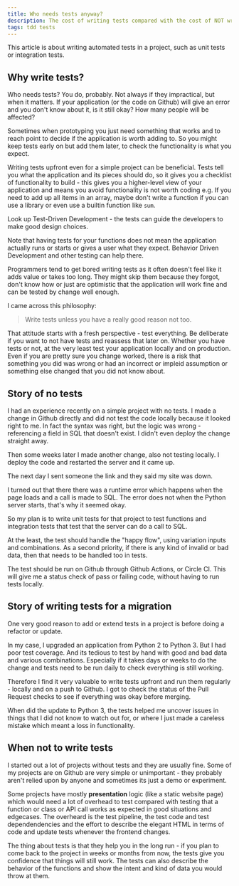 ```yaml
---
title: Who needs tests anyway?
description: The cost of writing tests compared with the cost of NOT writing tests
tags: tdd tests
---
```


This article is about writing automated tests in a project, such as unit tests or integration tests.

## Why write tests?

Who needs tests? You do, probably. Not always if they impractical, but when it matters. If your application (or the code on Github) will give an error and you don't know about it, is it still okay? How many people will be affected?

Sometimes when prototyping you just need something that works and to reach point to decide if the application is worth adding to. So you might keep tests early on but add them later, to check the functionality is what you expect.

Writing tests upfront even for a simple project can be beneficial. Tests tell you what the application and its pieces should do, so it gives you a checklist of functionality to build - this gives you a higher-level view of your application and means you avoid functionality is not worth coding e.g. If you need to add up all items in an array, maybe don't write a function if you can use a library or even use a builtin function like `sum`.

Look up Test-Driven Development - the tests can guide the developers to make good design choices.

Note that having tests for your functions does not mean the application actually runs or starts or gives a user what they expect. Behavior Driven Development and other testing can help there.

Programmers tend to get bored writing tests as it often doesn't feel like it adds value or takes too long. They might skip them because they forgot, don't know how or just are optimistic that the application will work fine and can be tested by change well enough.

I came across this philosophy:

> Write tests unless you have a really good reason not too.

That attitude starts with a fresh perspective - test everything. Be deliberate if you want to not have tests and reassess that later on. Whether you have tests or not, at the very least test your application locally and on production. Even if you are pretty sure you change worked, there is a risk that something you did was wrong or had an incorrect or impleid assumption or something else changed that you did not know about.

## Story of no tests

I had an experience recently on a simple project with no tests. I made a change in Github directly and did not test the code locally because it looked right to me. In fact the syntax was right, but the logic was wrong - referencing a field in SQL that doesn't exist. I didn't even deploy the change straight away.

Then some weeks later I made another change, also not testing locally. I deploy the code and restarted the server and it came up.

The next day I sent someone the link and they said my site was down.

I turned out that there there was a runtime error which happens when the page loads and a call is made to SQL. The error does not when the Python server starts, that's why it seemed okay.

So my plan is to write unit tests for that project to test functions and integration tests that test that the server can do a call to SQL.

At the least, the test should handle the "happy flow", using variation inputs and combinations. As a second priority, if there is any kind of invalid or bad data, then that needs to be handled too in tests.

The test should be run on Github through Github Actions, or Circle CI. This will give me a status check of pass or failing code, without having to run tests locally.

## Story of writing tests for a migration

One very good reason to add or extend tests in a project is before doing a refactor or update.

In my case, I upgraded an application from Python 2 to Python 3. But I had poor test coverage. And its tedious to test by hand with good and bad data and various combinations. Especially if it takes days or weeks to do the change and tests need to be run daily to check everything is still working.

Therefore I find it very valuable to write tests upfront and run them regularly - locally and on a push to Github. I got to check the status of the Pull Request checks to see if everything was okay before merging.

When did the update to Python 3, the tests helped me uncover issues in things that I did not know to watch out for, or where I just made a careless mistake which meant a loss in functionality.


## When not to write tests

I started out a lot of projects without tests and they are usually fine. Some of my projects are on Github are very simple or unimportant - they probably aren't relied upon by anyone and sometimes its just a demo or experiment.

Some projects have mostly **presentation** logic (like a static website page) which would need a lot of overhead to test compared with testing that a function or class or API call works as expected in good situations and edgecases. The overheard is the test pipeline, the test code and test dependendencies and the effort to describe the elegant HTML in terms of code and update tests whenever the frontend changes.

The thing about tests is that they help you in the long run - if you plan to come back to the project in weeks or months from now, the tests give you confidence that things will still work. The tests can also describe the behavior of the functions and show the intent and kind of data you would throw at them.
